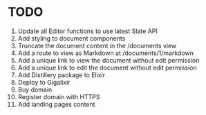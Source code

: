 # TODO

1. Update all Editor functions to use latest Slate API
2. Add styling to document components
3. Truncate the document content in the /documents view
4. Add a route to view as Markdown at /documents/1/markdown
5. Add a unique link to view the document without edit permission
6. Add a unique link to edit the document without edit permission
7. Add Distillery package to Elixir
8. Deploy to Gigalixir
9. Buy domain
10. Register domain with HTTPS
11. Add landing pages content
